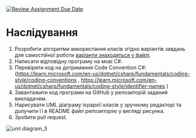[![Review Assignment Due Date](https://classroom.github.com/assets/deadline-readme-button-24ddc0f5d75046c5622901739e7c5dd533143b0c8e959d652212380cedb1ea36.svg)](https://classroom.github.com/a/M6uNwoNo)
# Наслідування
1.	Розробити алгоритми використання класів згідно варіантів завдань для самостійної роботи [варіанти знаходяться у файлі](https://github.com/Ostroh-Academy/Inheritance/blob/main/%D0%92%D0%B0%D1%80%D1%96%D0%B0%D0%BD%D1%82%D0%B8%20%D0%B7%D0%B0%D0%B2%D0%B4%D0%B0%D0%BD%D1%8C%20%D0%B4%D0%BB%D1%8F%20%D1%81%D0%B0%D0%BC%D0%BE%D1%81%D1%82%D1%96%D0%B9%D0%BD%D0%BE%D1%97%20%D1%80%D0%BE%D0%B1%D0%BE%D1%82%D0%B8_lab2.pdf).
2.	Написати відповідну програму на мові С#. 
3.	Перевірити код на дотримання Code Convention C#:
 (https://learn.microsoft.com/en-us/dotnet/csharp/fundamentals/coding-style/coding-conventions , https://learn.microsoft.com/en-us/dotnet/csharp/fundamentals/coding-style/identifier-names )
5.	Завантажити код програми на GitHub у репозиторій заданий викладачем.
6.	Нарисувати UML діаграму ієрархії класів у зручному редакторі та долучити її в README файл репозиторію у вигляді рисунка.
7.	Зробити pull request.


![uml diagram_3](https://github.com/Ostroh-Academy/03-inheritance-SmotrUliana/assets/128807783/91e58e5c-0280-45d4-bca9-df42313226a6)
